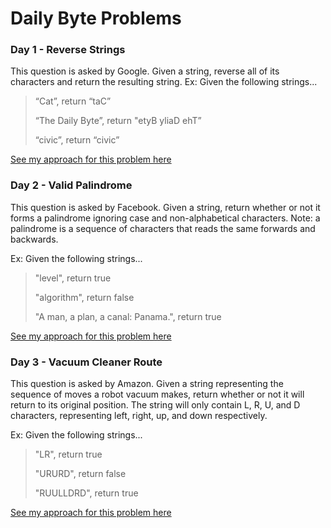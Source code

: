 # Daily Byte Problems


### Day 1 - Reverse Strings
This question is asked by Google. Given a string, reverse all of its characters and return the resulting string.
Ex: Given the following strings...
> “Cat”, return “taC” 
> 
> “The Daily Byte”, return "etyB yliaD ehT”
> 
> “civic”, return “civic”

[See my approach for this problem here](reverse-string.js)


### Day 2 - Valid Palindrome
This question is asked by Facebook. Given a string, return whether or not it forms a palindrome ignoring case and non-alphabetical characters.
Note: a palindrome is a sequence of characters that reads the same forwards and backwards.


Ex: Given the following strings...


> "level", return true
> 
> "algorithm", return false
> 
> "A man, a plan, a canal: Panama.", return true

[See my approach for this problem here](validPalindrome.js)


### Day 3 - Vacuum Cleaner Route
This question is asked by Amazon. Given a string representing the sequence of moves a robot vacuum makes, return whether or not it will return to its original position. The string will only contain L, R, U, and D characters, representing left, right, up, and down respectively.

Ex: Given the following strings...

>"LR", return true
>
>"URURD", return false
>
>"RUULLDRD", return true

[See my approach for this problem here](vacuumRoute.js)